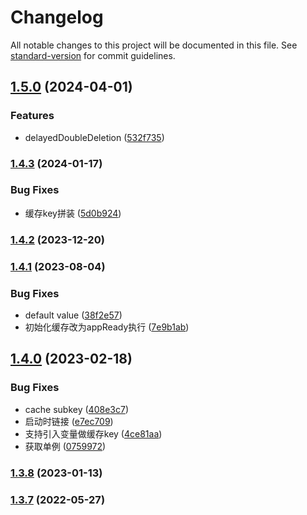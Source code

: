 # Changelog

All notable changes to this project will be documented in this file. See [standard-version](https://github.com/conventional-changelog/standard-version) for commit guidelines.

## [1.5.0](https://github.com/thinkkoa/koatty_cacheable/compare/v1.4.3...v1.5.0) (2024-04-01)


### Features

* delayedDoubleDeletion ([532f735](https://github.com/thinkkoa/koatty_cacheable/commit/532f735818fc66fa144023cd24282efe350833ba))

### [1.4.3](https://github.com/thinkkoa/koatty_cacheable/compare/v1.4.2...v1.4.3) (2024-01-17)


### Bug Fixes

* 缓存key拼装 ([5d0b924](https://github.com/thinkkoa/koatty_cacheable/commit/5d0b9248064d353046bd7287d3a3ee5229e88c23))

### [1.4.2](https://github.com/thinkkoa/koatty_cacheable/compare/v1.4.1...v1.4.2) (2023-12-20)

### [1.4.1](https://github.com/thinkkoa/koatty_cacheable/compare/v1.4.0...v1.4.1) (2023-08-04)


### Bug Fixes

* default value ([38f2e57](https://github.com/thinkkoa/koatty_cacheable/commit/38f2e57d52d13482907ca9eac6006d1e841bdadd))
* 初始化缓存改为appReady执行 ([7e9b1ab](https://github.com/thinkkoa/koatty_cacheable/commit/7e9b1abe6acdbdf1b6ad34efa053cbaca1e7b6d7))

## [1.4.0](https://github.com/thinkkoa/koatty_cacheable/compare/v1.3.8...v1.4.0) (2023-02-18)


### Bug Fixes

* cache subkey ([408e3c7](https://github.com/thinkkoa/koatty_cacheable/commit/408e3c709a4dfff6e7d224a22d26e58854a805ac))
* 启动时链接 ([e7ec709](https://github.com/thinkkoa/koatty_cacheable/commit/e7ec7094be106e4e48783c9b214b8369e8a18297))
* 支持引入变量做缓存key ([4ce81aa](https://github.com/thinkkoa/koatty_cacheable/commit/4ce81aaaf9610f4a62ddf43e3c4389dd003c2db8))
* 获取单例 ([0759972](https://github.com/thinkkoa/koatty_cacheable/commit/0759972adf7e86312f60f0bf77604bddf06ce0de))

### [1.3.8](https://github.com/thinkkoa/koatty_cacheable/compare/v1.3.6...v1.3.8) (2023-01-13)

### [1.3.7](https://github.com/thinkkoa/koatty_cacheable/compare/v1.3.6...v1.3.7) (2022-05-27)
